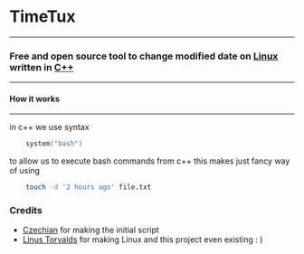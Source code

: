 # **TimeTux**
---
### Free and open source tool to change modified date on __[Linux](https://www.linux.org/pages/download/)__ written in __[C++](https://github.com/isocpp/CppCoreGuidelines)__
---
#### How it works
---
 in c++ we use syntax

``` c++
    system("bash")
```
to allow us to execute bash commands from c++
this makes just fancy way of using
```bash
    touch -d '2 hours ago' file.txt
```


### **Credits**
 - [Czechian](https://github.com/libramatyas) for making the initial script
 - [Linus Torvalds](htpps://github.com/torvalds) for making Linux and this project even existing : )
